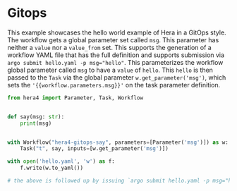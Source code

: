 # Gitops

This example showcases the hello world example of Hera in a GitOps style. The workflow gets a global parameter set
called `msg`. This parameter has neither a `value` nor a `value_from` set. This supports the generation of a workflow
YAML file that has the full definition and supports submission via `argo submit hello.yaml -p msg="hello"`. This
parameterizes the workflow global parameter called `msg` to have a `value` of `hello`. This `hello` is then passed to
the `Task` via the global parameter `w.get_parameter('msg')`, which sets the `'{{workflow.parameters.msg}}'` on the
task parameter definition.

```python
from hera4 import Parameter, Task, Workflow


def say(msg: str):
    print(msg)


with Workflow("hera4-gitops-say", parameters=[Parameter('msg')]) as w:
    Task("t", say, inputs=[w.get_parameter('msg')])

with open('hello.yaml', 'w') as f:
    f.write(w.to_yaml())

# the above is followed up by issuing `argo submit hello.yaml -p msg="hello"`
```

